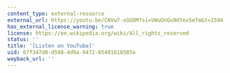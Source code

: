 ```yaml
---
content_type: external-resource
external_url: https://youtu.be/CNVw7-xGGOM?si=VWuOnQu9dYex5eTm&t=1594
has_external_license_warning: true
license: https://en.wikipedia.org/wiki/All_rights_reserved
status: ''
title: '[Listen on YouTube]'
uid: 67f347d8-d598-4d9a-9472-65491618585e
wayback_url: ''
---
```

